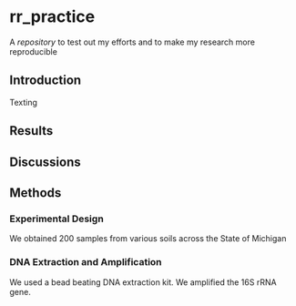 # rr_practice
A *repository* to test out my efforts and to make my research more reproducible 
## Introduction
Texting
## Results


## Discussions

## Methods
### Experimental Design
We obtained 200 samples from various soils across the State of Michigan

### DNA Extraction and Amplification
We used a bead beating DNA extraction kit. We amplified the 16S rRNA gene. 
